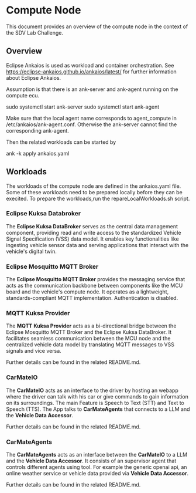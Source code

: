 # Compute Node

This document provides an overview of the compute node in the context of the SDV Lab Challenge.

## Overview

Eclipse Ankaios is used as workload and container orchestration. See https://eclipse-ankaios.github.io/ankaios/latest/ for further information about Eclipse Ankaios.

Assumption is that there is an ank-server and ank-agent running on the compute ecu.

sudo systemctl start ank-server
sudo systemctl start ank-agent

Make sure that the local agent name corresponds to agent_compute in /etc/ankaios/ank-agent.conf. Otherwise the ank-server cannot find the corresponding ank-agent.

Then the related workloads can be started by

ank -k apply ankaios.yaml

## Workloads

The workloads of the compute node are defined in the ankaios.yaml file. Some of these workloads need to be prepared locally before they can be execited. To prepare the workloads,run the repareLocalWorkloads.sh script.

### Eclipse Kuksa Databroker

The **Eclipse Kuksa DataBroker** serves as the central data management component, providing read and write access to the standardized Vehicle Signal Specification (VSS) data model. It enables key functionalities like ingesting vehicle sensor data and serving applications that interact with the vehicle's digital twin.

### Eclipse Mosquitto MQTT Broker

The **Eclipse Mosquitto MQTT Broker** provides the messaging service that acts as the communication backbone between components like the MCU board and the vehicle's compute node. It operates as a lightweight, standards-compliant MQTT implementation. Authentication is disabled.

### MQTT Kuksa Provider

The **MQTT Kuksa Provider** acts as a bi-directional bridge between the Eclipse Mosquitto MQTT Broker and the Eclipse Kuksa DataBroker. It facilitates seamless communication between the MCU node and the centralized vehicle data model by translating MQTT messages to VSS signals and vice versa.

Further details can be found in the related README.md.

### CarMateIO

The **CarMateIO** acts as an interface to the driver by hosting an webapp where the driver can talk with his car or give commands to gain information on its surroundings. The main Feature is Speech to Text (STT) and Text to Speech (TTS). The App talks to **CarMateAgents** that connects to a LLM and the **Vehicle Data Accessor**. 

Further details can be found in the related README.md.

### CarMateAgents

The **CarMateAgents** acts as an interface between the **CarMateIO** to a LLM and the **Vehicle Data Accessor**. It consists of an supervisor agent that controls different agents using tool. For example the generic openai api, an online weather service or vehicle data provided via **Vehicle Data Accessor**.

Further details can be found in the related README.md.


